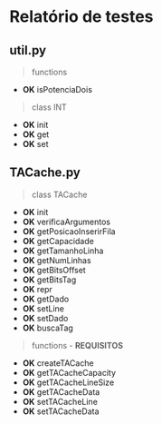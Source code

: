 # Relatório de testes



## util.py

> functions

- __OK__ isPotenciaDois
 
 > class INT
 
 - __OK__ init
 - __OK__ get
 - __OK__ set 



## TACache.py

> class TACache

- __OK__ init 
- __OK__ verificaArgumentos 
- __OK__ getPosicaoInserirFila 
- __OK__ getCapacidade 
- __OK__ getTamanhoLinha 
- __OK__ getNumLinhas 
- __OK__ getBitsOffset 
- __OK__ getBitsTag
- __OK__ repr 
- __OK__ getDado
- __OK__ setLine
- __OK__ setDado
- __OK__ buscaTag

> functions - __REQUISITOS__

- __OK__ createTACache
- __OK__ getTACacheCapacity
- __OK__ getTACacheLineSize
- __OK__ getTACacheData
- __OK__ setTACacheLine
- __OK__ setTACacheData